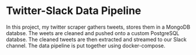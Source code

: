 # Twitter-Slack Data Pipeline

In this project, my twitter scraper gathers tweets, stores them in a MongoDB databse. The weets are cleaned and pushed onto a custom PostgreSQL databse. The cleaned tweets are then extracted and streamed to our Slack channel. The data pipeline is put together using docker-compose.
